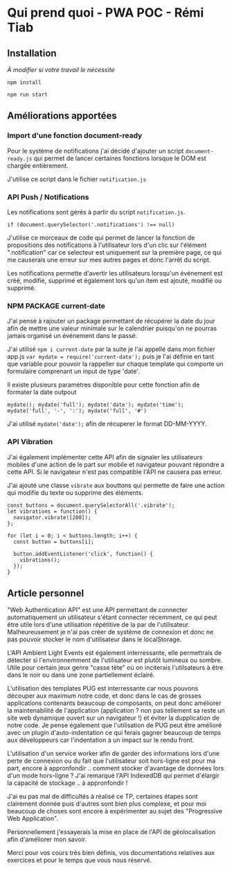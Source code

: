 # Qui prend quoi - PWA POC - Rémi Tiab

## Installation

_À modifier si votre travail le nécessite_

`npm install`

`npm run start`

## Améliorations apportées

### Import d'une fonction document-ready

Pour le système de notifications j'ai décidé d'ajouter un script `document-ready.js` qui permet de lancer certaines fonctions lorsque le DOM est chargée entièrement.

J'utilise ce script dans le fichier `notification.js`

### API Push / Notifications

Les notifications sont gérés à partir du script `notification.js`.

`if (document.querySelector('.notifications') !== null)`

J'utilise ce morceaux de code qui permet de lancer la fonction de propositions des notifications à l'utilisateur lors d'un clic sur l'élément ".notification" car ce selecteur est uniquement sur la première page, ce qui me causerais une erreur sur mes autres pages et donc l'arrêt du script.

Les notifications permette d'avertir les utilisateurs lorsqu'un événement est créé, modifié, supprimé et également lors qu'un item est ajouté, modifié ou supprimé.

### NPM PACKAGE current-date

J'ai pensé à rajouter un package permettant de récupérer la date du jour afin de mettre une valeur minimale sur le calendrier puisqu'on ne pourras jamais organisé un événement dans le passé.

J'ai utilisé `npm i current-date` par la suite je l'ai appellé dans mon fichier app.js `var mydate = require('current-date');` puis je l'ai définie en tant que variable pour pouvoir la rappeller sur chaque template qui comporte un formulaire comprenant un input de type 'date'.

Il existe plusieurs paramètres disponible pour cette fonction afin de formater la date outpout

`mydate(); mydate('full'); mydate('date'); mydate('time'); mydate('full', '-', ':'); mydate('full', '#')`

J'ai utilisé `mydate('date');` afin de récuperer le format DD-MM-YYYY.

### API Vibration

J'ai également implémenter cette API afin de signaler les utilisateurs mobiles d'une action de le part sur mobile et navigateur pouvant répondre a cette API. Si le navigateur n'est pas compatible l'API ne causera pas erreur.

J'ai ajouté une classe `vibrate` aux bouttons qui permette de faire une action qui modifie du texte ou supprime des éléments.

```
const buttons = document.querySelectorAll('.vibrate');
let vibrations = function() {
  navigator.vibrate([200]);
};

for (let i = 0; i < buttons.length; i++) {
  const button = buttons[i];

  button.addEventListener('click', function() {
    vibrations();
  });
}
```

## Article personnel

"Web Authentication API" est une API permettant de connecter automatiquement un utilisateur s'étant connecter récemment, ce qui peut être utile lors d'une utilisation répétitive de la par de l'utilisateur. Malheureusement je n'ai pas créer de système de connexion et donc ne pas pouvoir stocker le nom d'utilisateur dans le localStorage.

L'API Ambient Light Events est également interressante, elle permettrais de détecter si l'environnemment de l'utilisateur est plutôt lumineux ou sombre.
Utile pour certain jeux genre "casse tête" où on inciterais l'utilsateurs à être dans le noir ou dans une zone partiellement éclairé.

L'utilisation des templates PUG est interressante car nous pouvons découper aux maximum notre code, et donc dans le cas de grosses applications contenants beaucoup de composants, on peut donc améliorer la maintenabilité de l'application (application ? non pas tellement sa reste un site web dynamique ouvert sur un navigateur !) et éviter la dupplication de notre code.
Je pense également que l'utilisation de PUG peut être amélioré avec un plugin d'auto-indentation ce qui ferais gagner beaucoup de temps aux développeurs car l'indentation à un impact sur le rendu front.

L'utilisation d'un service worker afin de garder des informations lors d'une perte de connexion ou du fait que l'utilisateur soit hors-ligne est pour ma part, encore à appronfondir .. comment stocker d'avantage de données lors d'un mode hors-ligne ? J'ai remarqué l'API IndexedDB qui permet d'élargir la capacité de stockage .. à appronfondir !

J'ai eu pas mal de difficultés à réalisé ce TP, certaines étapes sont clairement donnée puis d'autres sont bien plus complexe, et pour moi beaucoup de choses sont encore à expérimenter au sujet des "Progressive Web Application".

Personnellement j'essayerais la mise en place de l'API de géolocalisation afin d'améliorer mon savoir.

Merci pour vos cours très bien définis, vos documentations relatives aux exercices et pour le temps que vous nous réservé.
````
